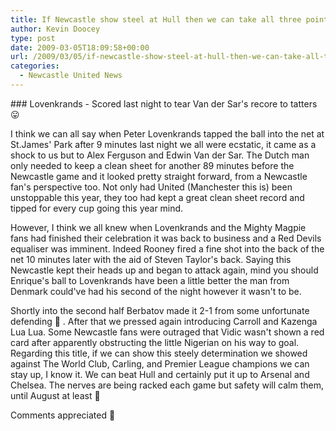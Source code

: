 ```yaml
---
title: If Newcastle show steel at Hull then we can take all three points
author: Kevin Doocey
type: post
date: 2009-03-05T18:09:58+00:00
url: /2009/03/05/if-newcastle-show-steel-at-hull-then-we-can-take-all-three-points/
categories:
  - Newcastle United News
---
```


### Lovenkrands - Scored last night to tear Van der Sar's recore to tatters 😛

I think we can all say when Peter Lovenkrands tapped the ball into the net at St.James' Park after 9 minutes last night we all were ecstatic, it came as a shock to us but to Alex Ferguson and Edwin Van der Sar. The Dutch man only needed to keep a clean sheet for another 89 minutes before the Newcastle game and it looked pretty straight forward, from a Newcastle fan's perspective too. Not only had United (Manchester this is) been unstoppable this year, they too had kept a great clean sheet record and tipped for every cup going this year mind.

However, I think we all knew when Lovenkrands and the Mighty Magpie fans had finished their celebration it was back to business and a Red Devils equaliser was imminent. Indeed Rooney fired a fine shot into the back of the net 10 minutes later with the aid of Steven Taylor's back. Saying this Newcastle kept their heads up and began to attack again, mind you should Enrique's ball to Lovenkrands have been a little better the man from Denmark could've had his second of the night however it wasn't to be.

Shortly into the second half Berbatov made it 2-1 from some unfortunate defending 🙁 . After that we pressed again introducing Carroll and Kazenga Lua Lua. Some Newcastle fans were outraged that Vidic wasn't shown a red card after apparently obstructing the little Nigerian on his way to goal. Regarding this title, if we can show this steely determination we showed against The World Club, Carling, and Premier League champions we can stay up, I know it. We can beat Hull and certainly put it up to Arsenal and Chelsea. The nerves are being racked each game but safety will calm them, until August at least 🙂

Comments appreciated 🙂
